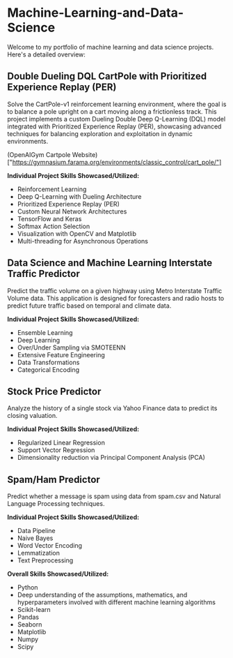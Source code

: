 # Machine-Learning-and-Data-Science

Welcome to my portfolio of machine learning and data science projects. Here's a detailed overview:

## Double Dueling DQL CartPole with Prioritized Experience Replay (PER)
Solve the CartPole-v1 reinforcement learning environment, where the goal is to balance a pole upright on a cart moving along a frictionless track. This project implements a custom Dueling Double Deep Q-Learning (DQL) model integrated with Prioritized Experience Replay (PER), showcasing advanced techniques for balancing exploration and exploitation in dynamic environments. 

(OpenAIGym Cartpole Website)["https://gymnasium.farama.org/environments/classic_control/cart_pole/"]

**Individual Project Skills Showcased/Utilized:**

- Reinforcement Learning
- Deep Q-Learning with Dueling Architecture
- Prioritized Experience Replay (PER)
- Custom Neural Network Architectures
- TensorFlow and Keras
- Softmax Action Selection
- Visualization with OpenCV and Matplotlib
- Multi-threading for Asynchronous Operations

## Data Science and Machine Learning Interstate Traffic Predictor

Predict the traffic volume on a given highway using Metro Interstate Traffic Volume data. This application is designed for forecasters and radio hosts to predict future traffic based on temporal and climate data.

**Individual Project Skills Showcased/Utilized:**
- Ensemble Learning
- Deep Learning
- Over/Under Sampling via SMOTEENN
- Extensive Feature Engineering
- Data Transformations
- Categorical Encoding

## Stock Price Predictor

Analyze the history of a single stock via Yahoo Finance data to predict its closing valuation.

**Individual Project Skills Showcased/Utilized:**
- Regularized Linear Regression
- Support Vector Regression
- Dimensionality reduction via Principal Component Analysis (PCA)

## Spam/Ham Predictor

Predict whether a message is spam using data from spam.csv and Natural Language Processing techniques.

**Individual Project Skills Showcased/Utilized:**
- Data Pipeline
- Naive Bayes
- Word Vector Encoding
- Lemmatization
- Text Preprocessing

**Overall Skills Showcased/Utilized:**
- Python
- Deep understanding of the assumptions, mathematics, and hyperparameters involved with different machine learning algorithms
- Scikit-learn
- Pandas
- Seaborn
- Matplotlib
- Numpy
- Scipy
